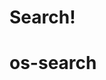 # Search!

# os-search
<component-demo html="components/search/docs/search.demo.html"></component-demo>